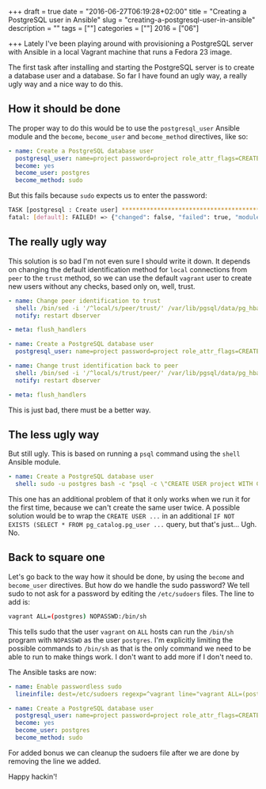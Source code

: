 +++
draft = true
date = "2016-06-27T06:19:28+02:00"
title = "Creating a PostgreSQL user in Ansible"
slug = "creating-a-postgresql-user-in-ansible"
description = ""
tags = [""]
categories = [""]
2016 = ["06"]

+++
Lately I've been playing around with provisioning a PostgreSQL server with Ansible in a local Vagrant machine that runs a Fedora 23 image.

The first task after installing and starting the PostgreSQL server is to create a database user and a database. So far I have found an ugly way, a really ugly way and a nice way to do this.

## How it should be done

The proper way to do this would be to use the `postgresql_user` Ansible module and the `become`, `become_user` and `become_method` directives, like so:

``` yaml
- name: Create a PostgreSQL database user
  postgresql_user: name=project password=project role_attr_flags=CREATEDB state=present
  become: yes
  become_user: postgres
  become_method: sudo
```

But this fails because `sudo` expects us to enter the password:

``` bash
TASK [postgresql : Create user] ************************************************
fatal: [default]: FAILED! => {"changed": false, "failed": true, "module_stderr": "", "module_stdout": "sudo: a password is required\r\n", "msg": "MODULE FAILURE", "parsed": false}
```

## The really ugly way

This solution is so bad I'm not even sure I should write it down. It depends on changing the default identification method for `local` connections from `peer` to the `trust` method, so we can use the default `vagrant` user to create new users without any checks, based only on, well, trust.

``` yaml
- name: Change peer identification to trust
  shell: /bin/sed -i '/^local/s/peer/trust/' /var/lib/pgsql/data/pg_hba.conf
  notify: restart dbserver

- meta: flush_handlers

- name: Create a PostgreSQL database user
  postgresql_user: name=project password=project role_attr_flags=CREATEDB state=present

- name: Change trust identification back to peer
  shell: /bin/sed -i '/^local/s/trust/peer/' /var/lib/pgsql/data/pg_hba.conf
  notify: restart dbserver

- meta: flush_handlers
```

This is just bad, there must be a better way.

## The less ugly way

But still ugly. This is based on running a `psql` command using the `shell` Ansible module.

``` yaml
- name: Create a PostgreSQL database user
  shell: sudo -u postgres bash -c "psql -c \"CREATE USER project WITH CREATEDB PASSWORD 'project';\""
```

This one has an additional problem of that it only works when we run it for the first time, because we can't create the same user twice. A possible solution would be to wrap the `CREATE USER ...` in an additional `IF NOT EXISTS (SELECT * FROM pg_catalog.pg_user ...` query, but that's just... Ugh. No.

## Back to square one

Let's go back to the way how it should be done, by using the `become` and `become_user` directives. But how do we handle the sudo password? We tell sudo to not ask for a password by editing the `/etc/sudoers` files. The line to add is:

``` bash
vagrant ALL=(postgres) NOPASSWD:/bin/sh
```

This tells sudo that the user `vagrant` on `ALL` hosts can run the `/bin/sh` program with `NOPASSWD` as the user `postgres`. I'm explicitly limiting the possible commands to `/bin/sh` as that is the only command we need to be able to run to make things work. I don't want to add more if I don't need to.

The Ansible tasks are now:

``` yaml
- name: Enable passwordless sudo
  lineinfile: dest=/etc/sudoers regexp=^vagrant line="vagrant ALL=(postgres) NOPASSWD:/bin/sh"

- name: Create a PostgreSQL database user
  postgresql_user: name=project password=project role_attr_flags=CREATEDB state=present
  become: yes
  become_user: postgres
  become_method: sudo
```

For added bonus we can cleanup the sudoers file after we are done by removing the line we added.

Happy hackin'!

